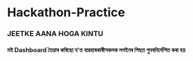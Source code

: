 # Hackathon-Practice

### JEETKE AANA HOGA KINTU

#### মই Dashboard তৈয়াৰ কৰিছো য'ত ব্যৱহাৰকাৰীসকলক লগইনৰ পিছত পুনৰনিৰ্দেশিত কৰা হয়